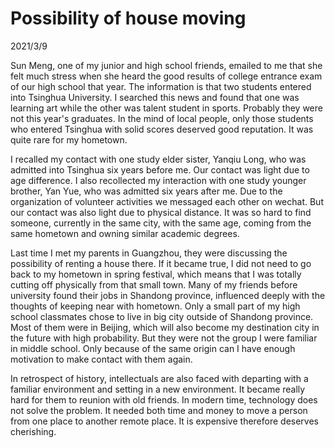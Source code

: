 # Possibility of house moving
2021/3/9

Sun Meng, one of my junior and high school friends, emailed to me that
she felt much stress when she heard the good results of college entrance exam
of our high school that year. The information is that two students entered
into Tsinghua University. I searched this news and found that one was learning
art while the other was talent student in sports. Probably they were not this
year's graduates. In the mind of local people, only those students who entered
Tsinghua with solid scores deserved good reputation. It was quite rare for
my hometown.

I recalled my contact with one study elder sister, Yanqiu Long, who was admitted into
Tsinghua six years before me. Our contact was light due to age difference.
I also recollected my interaction with one study younger brother, Yan Yue, who
was admitted six years after me. Due to the organization of volunteer activities
we messaged each other on wechat. But our contact was also light due to physical
distance. It was so hard to find someone, currently in the same city, with the same
age, coming from the same hometown and owning similar academic degrees.

Last time I met my parents in Guangzhou, they were discussing the possibility
of renting a house there. If it became true, I did not need to go back to my
hometown in spring festival, which means that I was totally cutting off physically
from that small town. Many of my friends before university found their jobs in
Shandong province, influenced deeply with the thoughts of keeping near with hometown.
Only a small part of my high school classmates chose to live in big city outside of
Shandong province. Most of them were in Beijing, which will also become my destination city in the future with high probability. But they were not the group I were
familiar in middle school. Only because of the same origin can I have enough
motivation to make contact with them again.

In retrospect of history, intellectuals are also faced with departing with
a familiar environment and setting in a new environment. It became really hard
for them to reunion with old friends. In modern time, technology does not
solve the problem. It needed both time and money to move a person from one place
to another remote place. It is expensive therefore deserves cherishing.